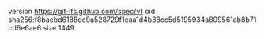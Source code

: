 version https://git-lfs.github.com/spec/v1
oid sha256:f8baebd6188dc9a528729f1eaa1d4b38cc5d5195934a809561ab8b71cd6e6ae6
size 1449
